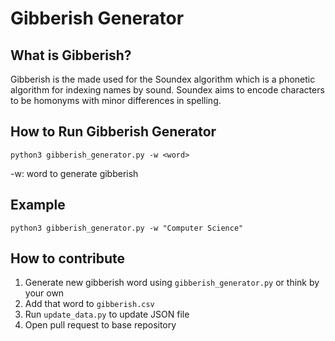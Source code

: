 # Gibberish Generator

## What is Gibberish?

Gibberish is the made used for the Soundex algorithm which is a phonetic algorithm for indexing names by sound. Soundex aims to encode characters to be homonyms with minor differences in spelling.

## How to Run Gibberish Generator

`python3 gibberish_generator.py -w <word>`

-w: word to generate gibberish

## Example

`python3 gibberish_generator.py -w "Computer Science"`

## How to contribute

1) Generate new gibberish word using `gibberish_generator.py` or think by your own
2) Add that word to `gibberish.csv`
3) Run `update_data.py` to update JSON file
4) Open pull request to base repository